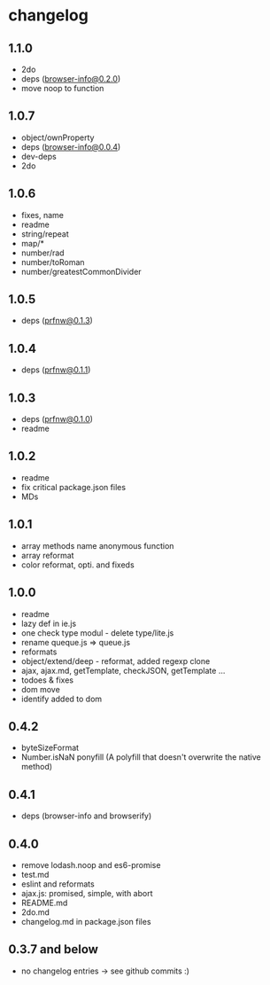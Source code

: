 # changelog

## 1.1.0

* 2do
* deps (browser-info@0.2.0)
* move noop to function

## 1.0.7

* object/ownProperty
* deps (browser-info@0.0.4)
* dev-deps
* 2do

## 1.0.6

* fixes, name
* readme
* string/repeat
* map/*
* number/rad
* number/toRoman
* number/greatestCommonDivider

## 1.0.5

* deps (prfnw@0.1.3)

## 1.0.4

* deps (prfnw@0.1.1)

## 1.0.3

* deps (prfnw@0.1.0)
* readme

## 1.0.2

* readme
* fix critical package.json files
* MDs

## 1.0.1

* array methods name anonymous function
* array reformat
* color reformat, opti. and fixeds

## 1.0.0

* readme
* lazy def in ie.js
* one check type modul - delete type/lite.js
* rename queque.js => queue.js
* reformats
* object/extend/deep - reformat, added regexp clone
* ajax, ajax.md, getTemplate, checkJSON, getTemplate ...
* todoes & fixes
* dom move
* identify added to dom

## 0.4.2

* byteSizeFormat
* Number.isNaN ponyfill (A polyfill that doesn't overwrite the native method)

## 0.4.1

* deps (browser-info and browserify)

## 0.4.0

* remove lodash.noop and es6-promise
* test.md
* eslint and reformats
* ajax.js: promised, simple, with abort
* README.md
* 2do.md
* changelog.md in package.json files

## 0.3.7 and below

* no changelog entries -> see github commits :)

